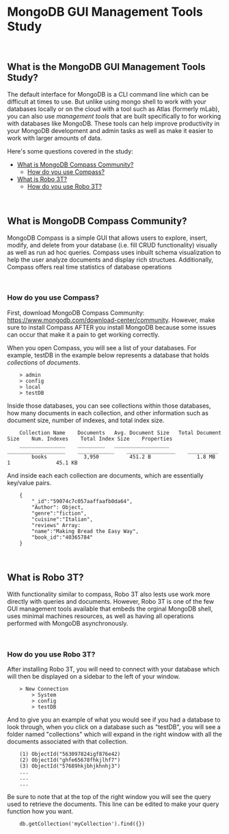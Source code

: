 # MongoDB GUI Management Tools Study

<br>

## What is the MongoDB GUI Management Tools Study?
The default interface for MongoDB is a CLI command line which can be difficult at times to use. But unlike using mongo shell to work with your databases locally or on the cloud with a tool such as Atlas (formerly mLab), you can also use *management tools* that are built specifically to for working with databases like MongoDB.  These tools can help improve productivity in your MongoDB development and admin tasks as well as make it easier to work with larger amounts of data.

Here's some questions covered in the study:

* [What is MongoDB Compass Community?](#What-is-MongoDB-Compass-Community)
    * [How do you use Compass?](#How-do-you-use-Compass)
* [What is Robo 3T?](#What-is-Robo-3T)
    * [How do you use Robo 3T?](#How-do-you-use-Robo-3T)

<br>

## What is MongoDB Compass Community?
MongoDB Compass is a simple GUI that allows users to explore, insert, modify, and delete from your database (i.e. fill CRUD functionality) visually as well as run ad hoc queries. Compass uses inbuilt schema visualization to help the user analyze documents and display rich structues.  Additionally, Compass offers real time statistics of database operations

<br>

### How do you use Compass?
First, download MongoDB Compass Community: https://www.mongodb.com/download-center/community.  However, make sure to install Compass AFTER you install MongoDB because some issues can occur that make it a pain to get working correctly.

When you open Compass, you will see a list of your databases.  For example, testDB in the example below represents a database that holds *collections* of *documents*.
```
    > admin
    > config
    > local
    > testDB
```

Inside those databases, you can see collections within those databases, how many documents in each collection, and 
other information such as document size, number of indexes, and total index size. 
```
    Collection Name    Documents   Avg. Document Size   Total Document Size    Num. Indexes    Total Index Size    Properties
    _______________    _________   __________________   ___________________    ____________    ________________    __________
        books            3,950          451.2 B               1.8 MB                1               45.1 KB             
```

And inside each each collection are documents, which are essentially key/value pairs.
```
    {
        "_id":"59074c7c057aaffaafb0da64",
        "Author": Object,                      
        "genre":"fiction",
        "cuisine":"Italian",
        "reviews" Array:
        "name":"Making Bread the Easy Way",
        "book_id":"40365784"
    }
```

<br>

## What is Robo 3T?
With functionality similar to compass, Robo 3T also lests use work more directly with queries and documents.  However, Robo 3T is one of the few GUI management tools available that embeds the orginal MongoDB shell, uses minimal machines resources, as well as having all operations performed with MongoDB asynchronously.


<br>

### How do you use Robo 3T?
After installing Robo 3T, you will need to connect with your database which will then be displayed on a sidebar to the left of your window.
```
    > New Connection
        > System
        > config
        > testDB
```

And to give you an example of what you would see if you had a database to look through, when you click on a database such as "testDB", you will see a folder named "collections" which will
expand in the right window with all the documents associated with that collection.  
```
    (1) ObjectId("563097824igf876e42)
    (2) ObjectId("ghfe65678fhkjlhf7")
    (3) ObjectId("57689hkjbhjkhnhj3")
    ...
    ...
    ...
```
Be sure to note that at the top of the right window you will see the query used to retrieve the documents.  This line can be edited to make your query function how you want.
```
    db.getCollection('myCollection').find({})
```